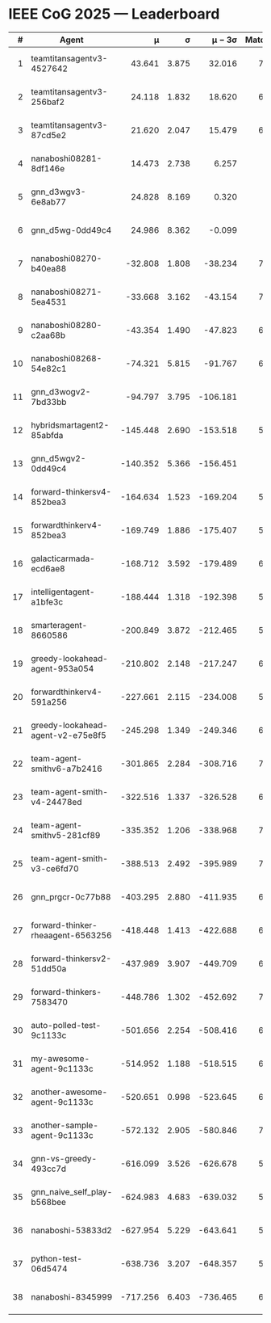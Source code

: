 # IEEE CoG 2025 — Leaderboard

| # | Agent | μ | σ | μ − 3σ | Matches | Updated |
|---:|---|---:|---:|---:|---:|---|
| 1 | teamtitansagentv3-4527642 | 43.641 | 3.875 | 32.016 | 7316 | 2025-08-30 11:36 |
| 2 | teamtitansagentv3-256baf2 | 24.118 | 1.832 | 18.620 | 6816 | 2025-08-30 11:36 |
| 3 | teamtitansagentv3-87cd5e2 | 21.620 | 2.047 | 15.479 | 6480 | 2025-08-30 11:36 |
| 4 | nanaboshi08281-8df146e | 14.473 | 2.738 | 6.257 | 276 | 2025-08-30 11:36 |
| 5 | gnn_d3wgv3-6e8ab77 | 24.828 | 8.169 | 0.320 | 138 | 2025-08-30 11:36 |
| 6 | gnn_d5wg-0dd49c4 | 24.986 | 8.362 | -0.099 | 120 | 2025-08-30 11:36 |
| 7 | nanaboshi08270-b40ea88 | -32.808 | 1.808 | -38.234 | 7080 | 2025-08-30 11:36 |
| 8 | nanaboshi08271-5ea4531 | -33.668 | 3.162 | -43.154 | 7038 | 2025-08-30 11:36 |
| 9 | nanaboshi08280-c2aa68b | -43.354 | 1.490 | -47.823 | 6358 | 2025-08-30 11:36 |
| 10 | nanaboshi08268-54e82c1 | -74.321 | 5.815 | -91.767 | 6500 | 2025-08-30 11:36 |
| 11 | gnn_d3wogv2-7bd33bb | -94.797 | 3.795 | -106.181 | 274 | 2025-08-30 11:36 |
| 12 | hybridsmartagent2-85abfda | -145.448 | 2.690 | -153.518 | 5984 | 2025-08-30 11:36 |
| 13 | gnn_d5wgv2-0dd49c4 | -140.352 | 5.366 | -156.451 | 226 | 2025-08-30 11:36 |
| 14 | forward-thinkersv4-852bea3 | -164.634 | 1.523 | -169.204 | 5539 | 2025-08-30 11:36 |
| 15 | forwardthinkerv4-852bea3 | -169.749 | 1.886 | -175.407 | 5792 | 2025-08-30 11:36 |
| 16 | galacticarmada-ecd6ae8 | -168.712 | 3.592 | -179.489 | 6500 | 2025-08-30 11:36 |
| 17 | intelligentagent-a1bfe3c | -188.444 | 1.318 | -192.398 | 5961 | 2025-08-30 11:36 |
| 18 | smarteragent-8660586 | -200.849 | 3.872 | -212.465 | 5564 | 2025-08-30 11:36 |
| 19 | greedy-lookahead-agent-953a054 | -210.802 | 2.148 | -217.247 | 6388 | 2025-08-30 11:36 |
| 20 | forwardthinkerv4-591a256 | -227.661 | 2.115 | -234.008 | 5724 | 2025-08-30 11:36 |
| 21 | greedy-lookahead-agent-v2-e75e8f5 | -245.298 | 1.349 | -249.346 | 6880 | 2025-08-30 11:36 |
| 22 | team-agent-smithv6-a7b2416 | -301.865 | 2.284 | -308.716 | 7160 | 2025-08-30 11:36 |
| 23 | team-agent-smith-v4-24478ed | -322.516 | 1.337 | -326.528 | 6678 | 2025-08-30 11:36 |
| 24 | team-agent-smithv5-281cf89 | -335.352 | 1.206 | -338.968 | 7360 | 2025-08-30 11:36 |
| 25 | team-agent-smith-v3-ce6fd70 | -388.513 | 2.492 | -395.989 | 7838 | 2025-08-30 11:36 |
| 26 | gnn_prgcr-0c77b88 | -403.295 | 2.880 | -411.935 | 6430 | 2025-08-30 11:36 |
| 27 | forward-thinker-rheaagent-6563256 | -418.448 | 1.413 | -422.688 | 6068 | 2025-08-30 11:36 |
| 28 | forward-thinkersv2-51dd50a | -437.989 | 3.907 | -449.709 | 6328 | 2025-08-30 11:36 |
| 29 | forward-thinkers-7583470 | -448.786 | 1.302 | -452.692 | 7020 | 2025-08-30 11:36 |
| 30 | auto-polled-test-9c1133c | -501.656 | 2.254 | -508.416 | 6900 | 2025-08-30 11:36 |
| 31 | my-awesome-agent-9c1133c | -514.952 | 1.188 | -518.515 | 6960 | 2025-08-30 11:36 |
| 32 | another-awesome-agent-9c1133c | -520.651 | 0.998 | -523.645 | 6660 | 2025-08-30 11:36 |
| 33 | another-sample-agent-9c1133c | -572.132 | 2.905 | -580.846 | 7180 | 2025-08-30 11:36 |
| 34 | gnn-vs-greedy-493cc7d | -616.099 | 3.526 | -626.678 | 5580 | 2025-08-30 11:36 |
| 35 | gnn_naive_self_play-b568bee | -624.983 | 4.683 | -639.032 | 5760 | 2025-08-30 11:36 |
| 36 | nanaboshi-53833d2 | -627.954 | 5.229 | -643.641 | 5060 | 2025-08-30 11:36 |
| 37 | python-test-06d5474 | -638.736 | 3.207 | -648.357 | 5860 | 2025-08-30 11:36 |
| 38 | nanaboshi-8345999 | -717.256 | 6.403 | -736.465 | 6150 | 2025-08-30 11:36 |

